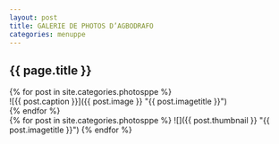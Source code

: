 ```yaml
---
layout: post
title: GALERIE DE PHOTOS D’AGBODRAFO
categories: menuppe
---
```


## {{ page.title }}

<div id="sliderPost" markdown="1">
<div class="floatL" markdown="1">
<div id="sliderFrame" markdown="1">
<div id="slider" markdown="1">
{% for post in site.categories.photosppe %}
 <div class="figure" markdown="1">
  ![{{ post.caption }}]({{ post.image }} "{{ post.imagetitle }}")
 </div>
{% endfor %}
</div>
</div>
</div>
<div class="floatL" markdown="1">
<div id="mcts1" markdown="1">
  {% for post in site.categories.photosppe %}
   ![]({{ post.thumbnail }} "{{ post.imagetitle }}")  
  {% endfor %}  
</div>
</div>
<div style="clear:both;" markdown="1"></div>
</div>